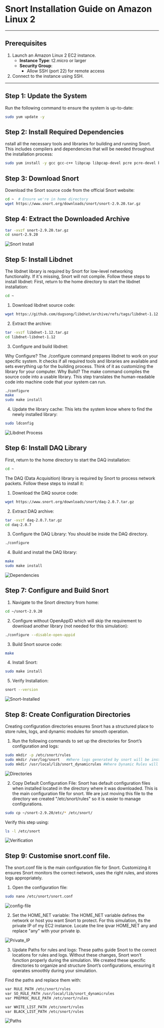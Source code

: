 # Snort Installation Guide on Amazon Linux 2
---

## Prerequisites
1. Launch an Amazon Linux 2 EC2 instance.
   - **Instance Type**: t2.micro or larger
   - **Security Group**:
     - Allow SSH (port 22) for remote access
2. Connect to the instance using SSH.

--- 

## Step 1: Update the System
Run the following command to ensure the system is up-to-date:
```bash
sudo yum update -y
```

## Step 2: Install Required Dependencies
nstall all the necessary tools and libraries for building and running Snort. This includes compilers and dependencies that will be needed throughout the installation process:
```bash
sudo yum install -y gcc gcc-c++ libpcap libpcap-devel pcre pcre-devel bison flex zlib zlib-devel make wget
```

## Step 3: Download Snort
Download the Snort source code from the official Snort website:
```bash
cd ~  # Ensure we're in home directory
wget https://www.snort.org/downloads/snort/snort-2.9.20.tar.gz
```

## Step 4: Extract the Downloaded Archive
```bash 
tar -xvzf snort-2.9.20.tar.gz
cd snort-2.9.20
``` 
![Snort Install](../screenshots/snort-install.png)

## Step 5: Install Libdnet
The libdnet library is required by Snort for low-level networking functionality. If it's missing, Snort will not compile. Follow these steps to install libdnet:
First, return to the home directory to start the libdnet installation:
```bash
cd ~
```
1. Download libdnet source code:
```bash 
wget https://github.com/dugsong/libdnet/archive/refs/tags/libdnet-1.12.tar.gz -O libdnet-1.12.tar.gz
```
2. Extract the archive:
```bash
tar -xvzf libdnet-1.12.tar.gz
cd libdnet-libdnet-1.12
```
3. Configure and build libdnet:

Why Configure?
The ./configure command prepares libdnet to work on your specific system. It checks if all required tools and libraries are available and sets everything up for the building process. Think of it as customizing the library for your computer.
Why Build?
The make command compiles the source code into a usable library. This step translates the human-readable code into machine code that your system can run.
```bash
./configure
make
sudo make install
```
4. Update the library cache: This lets the system know where to find the newly installed library:
```bash
sudo ldconfig
```
![Libdnet Process](../screenshots/Screenshot%202025-01-17%20at%2021.23.56.png)


## Step 6: Install DAQ Library
First, return to the home directory to start the DAQ installation:
```bash
cd ~
``` 
The DAQ (Data Acquisition) library is required by Snort to process network packets. Follow these steps to install it:

1. Download the DAQ source code:
```bash 
wget https://www.snort.org/downloads/snort/daq-2.0.7.tar.gz
```
2. Extract DAQ archive:
```bash
tar -xvzf daq-2.0.7.tar.gz
cd daq-2.0.7
```
3. Configure the DAQ Library:
You should be inside the DAQ directory.
```bash
./configure
``` 
4. Build and install the DAQ library:
```bash
make
sudo make install
``` 
![Dependencies](../screenshots/Dependencies.png)

## Step 7: Configure and Build Snort
1. Navigate to the Snort directory from home:
```bash 
cd ~/snort-2.9.20
```
2. Configure without OpenAppID which will skip the requirement to download another library (not needed for this simulation):
```bash
./configure --disable-open-appid
```
3. Build Snort source code:
```bash
make
```
4. Install Snort: 
```bash
sudo make install
```
5. Verify Installation: 
```bash
snort --version
``` 
![Snort-Installed](/screenshots/snort-installed.png)

## Step 8: Create Configuration  Directories 
Creating configuration directories ensures Snort has a structured place to store rules, logs, and dynamic modules for smooth operation.

1. Run the following commands to set up the directories for Snort’s configuration and logs:
```bash 
sudo mkdir -p /etc/snort/rules  
sudo mkdir /var/log/snort   #Where logs generated by snort will be installed
sudo mkdir /usr/local/lib/snort_dynamicrules #Where Dynamic Rules will be installed (helps detect certain types of traffic)
``` 
![Directories](/screenshots/snort-directories.png)

2. Copy Default Configuration File:
Snort has default configuration files when installed located in the directory where it was downloaded.
This is the main configuration file for snort. We are just moving this file to the directory we created "/etc/snort/rules" so it is easier to manage configurations. 
```bash 
sudo cp ~/snort-2.9.20/etc/* /etc/snort/
```
Verify this step using:
```bash 
ls -l /etc/snort
```
![Verification](/screenshots/main-directory.png)

## Step 9: Customise snort.conf file. 
The snort.conf file is the main configuration file for Snort. Customizing it ensures Snort monitors the correct network, uses the right rules, and stores logs appropriately.

1. Open the configuration file: 
```bash
sudo nano /etc/snort/snort.conf
```
![config-file](/screenshots/config.png)

2. Set the HOME_NET variable:
The HOME_NET variable defines the network or host you want Snort to protect. For this simulation, its the private IP of my EC2 instance. 
Locate the line ipvar HOME_NET any and replace "any" with your private ip. 

![Private_IP](/screenshots/Private_IP.png)

3. Update Paths for rules and logs:
These paths guide Snort to the correct locations for rules and logs. Without these changes, Snort won’t function properly during the simulation. We created these specific directories to organize and structure Snort’s configurations, ensuring it operates smoothly during your simulation.

Find the paths and replace them with: 
```bash
var RULE_PATH /etc/snort/rules
var SO_RULE_PATH /usr/local/lib/snort_dynamicrules
var PREPROC_RULE_PATH /etc/snort/rules

var WHITE_LIST_PATH /etc/snort/rules
var BLACK_LIST_PATH /etc/snort/rules
```
![Paths](/screenshots/paths.png)
